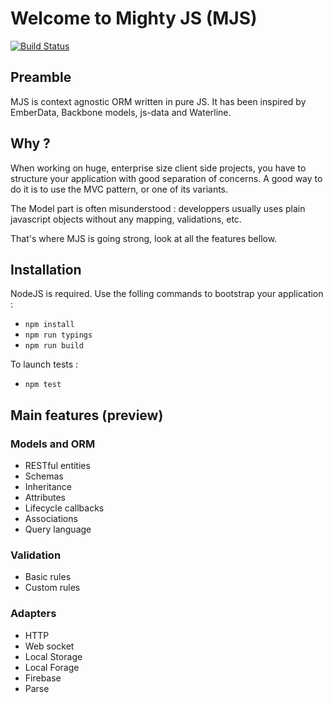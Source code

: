 # Welcome to Mighty JS (MJS)

[![Build Status](https://travis-ci.org/Elium/mighty-js.svg?branch=master)](https://travis-ci.org/Elium/mighty-js)

## Preamble

MJS is context agnostic ORM written in pure JS.
It has been inspired by EmberData, Backbone models, js-data and Waterline.

## Why ?

When working on huge, enterprise size client side projects, you have to structure your application with good separation of concerns.
A good way to do it is to use the MVC pattern, or one of its variants.

The Model part is often misunderstood : developpers usually uses plain javascript objects without any mapping, validations, etc.

That's where MJS is going strong, look at all the features bellow.

## Installation

NodeJS is required. Use the folling commands to bootstrap your application :

- `npm install`
- `npm run typings`
- `npm run build`

To launch tests :

- `npm test`

## Main features (preview)

### Models and ORM
- RESTful entities
- Schemas
- Inheritance
- Attributes
- Lifecycle callbacks
- Associations
- Query language

### Validation
- Basic rules
- Custom rules

### Adapters
- HTTP
- Web socket
- Local Storage
- Local Forage
- Firebase
- Parse
